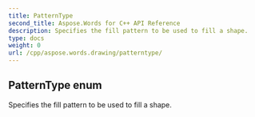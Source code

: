 ```yaml
---
title: PatternType
second_title: Aspose.Words for C++ API Reference
description: Specifies the fill pattern to be used to fill a shape. 
type: docs
weight: 0
url: /cpp/aspose.words.drawing/patterntype/
---
```

## PatternType enum


Specifies the fill pattern to be used to fill a shape. 

